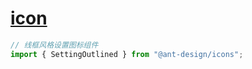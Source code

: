 # [icon](https://ant-design.antgroup.com/components/icon-cn)

```js
// 线框风格设置图标组件
import { SettingOutlined } from "@ant-design/icons";
```
